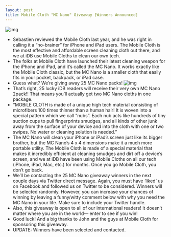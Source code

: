 ```yaml
---
layout: post
title: Mobile Cloth "MC Nano" Giveaway [Winners Announced]
---
```

![img](http://media.idownloadblog.com/wp-content/uploads/2011/07/MC-nano-e1311783587293.jpeg)
* Sebastien reviewed the Mobile Cloth last year, and he was right in calling it a “no-brainer” for iPhone and iPad users. The Mobile Cloth is the most effective and affordable screen cleaning cloth out there, and we at iDB use Mobile Cloths to clean our own tech.
* The folks at Mobile Cloth have launched their latest cleaning weapon for the iPhone and iPad, and it’s called the MC Nano. It works exactly like the Mobile Cloth classic, but the MC Nano is a smaller cloth that easily fits in your pocket, backpack, or iPad case.
* Guess what? We’re giving away 25 MC Nano packs!
![img](http://media.idownloadblog.com/wp-content/uploads/2011/07/MC-nano-2-e1311785502600.jpeg)
* That’s right, 25 lucky iDB readers will receive their very own MC Nano 2pack!! That means you’ll actually get two MC Nano cloths in one package.
* “MOBiLE CLOTH is made of a unique high tech material consisting of microfibers 100 times thinner than a human hair! It is woven into a special pattern which we call “nubs”. Each nub acts like hundreds of tiny suction cups to pull fingerprints smudges, and all kinds of other junk away from the surface of your device and into the cloth with one or two swipes. No water or cleaning solution is needed.”
* The MC Nano will clean your iPhone or iPad’s screen just like its bigger brother, but the MC Nano’s 4 x 4 dimensions make it a much more portable utility. The Mobile Cloth is made of a special material that makes it incredibly efficient at cleaning smudges and dirt off a device’s screen, and we at iDB have been using Mobile Cloths on all our tech (iPhone, iPad, Mac, etc.) for months. Once you go Mobile Cloth, you don’t go back.
* We’ll be contacting the 25 MC Nano giveaway winners in the next couple days via Twitter direct message. Again, you must have ‘liked’ us on Facebook and followed us on Twitter to be considered. Winners will be selected randomly. However, you can increase your chances of winning by leaving a funny/witty comment below with why you need the MC Nano in your life. Make sure to include your Twitter handle.
* Also, this giveaway is open to all of our international readers! It doesn’t matter where you are in the world— enter to see if you win!
* Good luck! And a big thanks to John and the guys at Mobile Cloth for sponsoring this giveaway.
* UPDATE: Winners have been selected and contacted.

